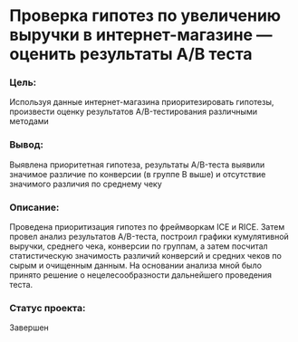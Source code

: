 # Проверка гипотез по увеличению выручки в интернет-магазине — оценить результаты A/B теста
### Цель:
Используя данные интернет-магазина приоритезировать гипотезы, произвести оценку результатов A/B-тестирования различными методами
### Вывод:
Выявлена приоритетная гипотеза, результаты A/B-теста выявили значимое различие по конверсии (в группе B выше) и отсутствие значимого различия по среднему чеку
### Описание:
Проведена приоритизация гипотез по фреймворкам ICE и RICE. Затем провел анализ
результатов A/B-теста, построил графики кумулятивной выручки, среднего чека,
конверсии по группам, а затем посчитал статистическую значимость различий конверсий
и средних чеков по сырым и очищенным данным. На основании анализа мной было
принято решение о нецелесообразности дальнейшего проведения теста.
### Статус проекта:
Завершен
